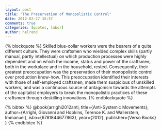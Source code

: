 ```yaml
---
layout: post
title: "The Preservation of Monopolistic Control"
date: 2012-02-27 18:57
comments: true
categories: [quotes, labor]
author: helrond
---
```


{% blockquote %}
Skilled blue-collar workers were the bearers of a quite different culture. They were craftsmen who wielded complex skills (partly manual, partly intellectual) on which production processes were highly dependent and on which the income, status and power of the craftsmen, both in the workplace and in the household, rested. Consequently, their greatest preoccupation was the preservation of their monopolistic control over production know-how. This preoccupation identified their interests with those of self-employed craftsmen, made them suspicious of unskilled workers, and was a continuous source of antagonism towards the attempts of the capitalist employers to break the monopolistic practices of these craftsmen through deskilling innovations.
{% endblockquote %}

{% bibtex %}
@book{arrighi2012anti,
	title={Anti-Systemic Movements},
	author={Arrighi, Giovanni and Hopkins, Terence K. and Wallerstein, Immanuel},
	isbn={9781844677863},
	year={2012},
	publisher={Verso Books}
}
{% endbibtex %}
